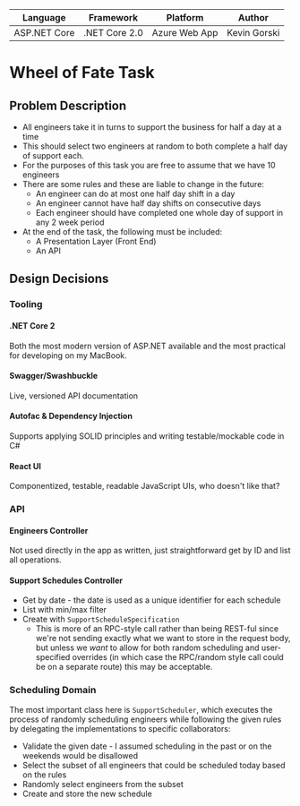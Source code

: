| Language | Framework | Platform | Author |
| -------- | -------- |--------|--------|
| ASP.NET Core | .NET Core 2.0 | Azure Web App | Kevin Gorski |


# Wheel of Fate Task

## Problem Description

* All engineers take it in turns to support the business for half a day at a time
* This should select two engineers at random to both complete a half day of support each.
* For the purposes of this task you are free to assume that we have 10 engineers
* There are some rules and these are liable to change in the future:
    * An engineer can do at most one half day shift in a day
    * An engineer cannot have half day shifts on consecutive days
    * Each engineer should have completed one whole day of support in any 2 week period
* At the end of the task, the following must be included:
    * A Presentation Layer (Front End)
    * An API
    


## Design Decisions


### Tooling

#### .NET Core 2

Both the most modern version of ASP.NET available and the most practical for developing on my MacBook.

#### Swagger/Swashbuckle

Live, versioned API documentation

#### Autofac & Dependency Injection

Supports applying SOLID principles and writing testable/mockable code in C#

#### React UI

Componentized, testable, readable JavaScript UIs, who doesn't like that?


### API

#### Engineers Controller

Not used directly in the app as written, just straightforward get by ID and list all operations.

#### Support Schedules Controller

* Get by date - the date is used as a unique identifier for each schedule
* List with min/max filter
* Create with `SupportScheduleSpecification`
    * This is more of an RPC-style call rather than being REST-ful since we're not sending exactly what we want to store in the request body, but unless we *want* to allow for both random scheduling and user-specified overrides (in which case the RPC/random style call could be on a separate route) this may be acceptable.

### Scheduling Domain

The most important class here is `SupportScheduler`, which executes the process of randomly scheduling engineers while following the given rules by delegating the implementations to specific collaborators:

* Validate the given date - I assumed scheduling in the past or on the weekends would be disallowed
* Select the subset of all engineers that could be scheduled today based on the rules
* Randomly select engineers from the subset
* Create and store the new schedule